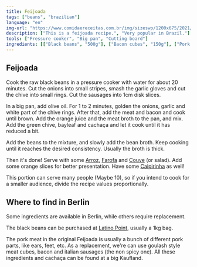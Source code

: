 ```yaml
---
title: Feijoada
tags: ["beans", "brazilian"]
language: "en"
img-url: "https://www.comidaereceitas.com.br/img/sizeswp/1200x675/2021/07/feijoada_veveta.jpg"
description: ["This is a feijoada recipe.", "Very popular in Brazil."]
tools: ["Pressure cooker", "Big pan", "Cutting board"]
ingredients: [["Black beans", "500g"], ["Bacon cubes", "150g"], ["Pork Meat Cubes", "500g"], ["Brazilian or Italian Sausage", "200g"], ["Meat broth", "2 teaspoon/7g"], ["Chive", "1 unit"], ["Garlic", "4 cloves"], ["Onion", "2 big"], ["Bayleaf", "3-5 leaves"], ["Orange Juice", "1 fruit"], ["Cachaça", "40ml"], ["Salt", "*"], ["Black pepper", "*"], ["Olive oil", "*"]]
---
```


## Feijoada

Cook the raw black beans in a pressure cooker with water for about 20 minutes.
Cut the onions into small stripes, smash the garlic gloves and cut the chive into small rings.
Cut the sausages into 1cm disk slices.

In a big pan, add olive oil. For 1 to 2 minutes, golden the onions, garlic and white part of the chive rings. After that, add the meat and bacon and cook until brown.
Add the orange juice and the meat broth to the pan, and mix. Add the green chive, bayleaf and cachaça and let it cook until it has reduced a bit.

Add the beans to the mixture, and slowly add the bean broth. Keep cooking until it reaches the desired consistency. Usually the broth is thick.

Then it's done! Serve with some [Arroz](../arroz-branco), [Farofa](../farofa) and [Couve](../couve) (or salad). Add some orange slices for better presentation.
Have some [Caipirinha](../../br/caipirinha) as well!

This portion can serve many people (Maybe 10), so if you intend to cook for a smaller audience, divide the recipe values proportionally.

## Where to find in Berlin

Some ingredients are available in Berlin, while others require replacement.

The black beans can be purchased at [Latino Point](https://latinopoint.de/de/), usually a 1kg bag.

The pork meat in the original Feijoada is usually a bunch of different pork parts, like ears, feet, etc. As a replacement, we're can use goulash style meat cubes, bacon and italian sausages (the non spicy one). All these ingredients and cachaça can be found at a big Kaufland.
